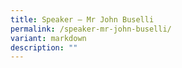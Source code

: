 ```yaml
---
title: Speaker – Mr John Buselli
permalink: /speaker-mr-john-buselli/
variant: markdown
description: ""
---
```

